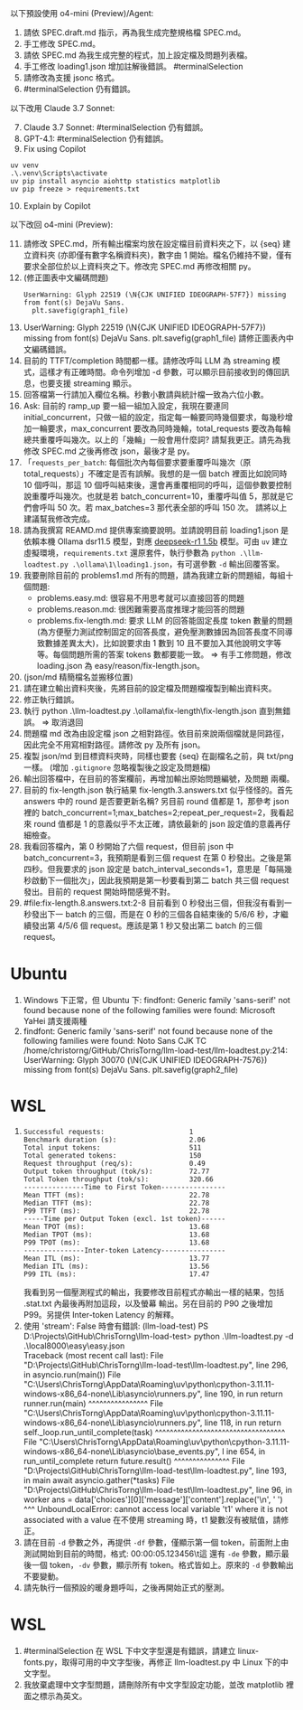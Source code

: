 以下預設使用 o4-mini (Preview)/Agent:

1. 請依 SPEC.draft.md 指示，再為我生成完整規格檔 SPEC.md。
2. 手工修改 SPEC.md。
3. 請依 SPEC.md 為我生成完整的程式，加上設定檔及問題列表檔。
4. 手工修改 loading1.json 增加註解後錯誤。
   #terminalSelection
5. 請修改為支援 jsonc 格式。
6. #terminalSelection 仍有錯誤。
   
以下改用 Claude 3.7 Sonnet:

7. Claude 3.7 Sonnet: #terminalSelection 仍有錯誤。
8. GPT-4.1: #terminalSelection 仍有錯誤。
9. Fix using Copilot
```pwsh
uv venv
.\.venv\Scripts\activate
uv pip install asyncio aiohttp statistics matplotlib
uv pip freeze > requirements.txt
```
10. Explain by Copilot

以下改回 o4-mini (Preview):

11. 請修改 SPEC.md，所有輸出檔案均放在設定檔目前資料夾之下，以 {seq} 建立資料夾 (亦即僅有數字名稱資料夾)，數字由 1 開始。檔名仍維持不變，僅有要求全部位於以上資料夾之下。修改完 SPEC.md 再修改相關 py。
12. (修正圖表中文編碼問題)
    ```
    UserWarning: Glyph 22519 (\N{CJK UNIFIED IDEOGRAPH-57F7}) missing from font(s) DejaVu Sans.
      plt.savefig(graph1_file)
    ```
13. UserWarning: Glyph 22519 (\N{CJK UNIFIED IDEOGRAPH-57F7}) missing from font(s) DejaVu Sans.
      plt.savefig(graph1_file)
    請修正圖表內中文編碼錯誤。
14. 目前的 TTFT/completion 時間都一樣。請修改呼叫 LLM 為 streaming 模式，這樣才有正確時間。命令列增加 -d 參數，可以顯示目前接收到的傳回訊息，也要支援 streaming 顯示。
15. 回答檔第一行請加入欄位名稱。秒數小數請與統計檔一致為六位小數。
16. Ask: 目前的 ramp_up 要一組一組加入設定，我現在要連同 initial_concurrent，只做一組的設定，指定每一輪要同時幾個要求，每幾秒增加一輪要求，max_concurrent 要改為同時幾輪，total_requests 要改為每輪總共重覆呼叫幾次。以上的「幾輪」一般會用什麼詞? 請幫我更正。請先為我修改 SPEC.md 之後再修改 json，最後才是 py。
17. 「`requests_per_batch`: 每個批次內每個要求要重覆呼叫幾次（原 total_requests）」不確定是否有誤解。我想的是一個 batch 裡面比如說同時 10 個呼叫，那這 10 個呼叫結束後，還會再重覆相同的呼叫，這個參數要控制說重覆呼叫幾次。也就是若 batch_concurrent=10，重覆呼叫值 5，那就是它們會呼叫 50 次。若 max_batches=3 那代表全部的呼叫 150 次。
請將以上建議幫我修改完成。
18. 請為我撰寫 REAMD.md 提供專案摘要說明。並請說明目前 loading1.json 是依賴本機 Ollama dsr11.5 模型，對應 [deepseek-r1 1.5b](https://ollama.com/library/deepseek-r1:1.5b) 模型。可由 `uv` 建立虛擬環境，`requirements.txt` 還原套件，執行參數為 `python .\llm-loadtest.py .\ollama\1\loading1.json`，有可選參數 `-d` 輸出回覆答案。
19. 我要刪除目前的 problems1.md 所有的問題，請為我建立新的問題組，每組十個問題:
    - problems.easy.md: 很容易不用思考就可以直接回答的問題
    - problems.reason.md: 很困難需要高度推理才能回答的問題
    - problems.fix-length.md: 要求 LLM 的回答能固定長度 token 數量的問題 (為方便壓力測試控制固定的回答長度，避免壓測數據因為回答長度不同導致數據差異太大)，比如說要求由 1 數到 10 且不要加入其他說明文字等等。每個問題所需的答案 tokens 數都要能一致。
    => 有手工修問題，修改 loading.json 為 easy/reason/fix-length.json。
20. (json/md 精簡檔名並搬移位置)
21. 請在建立輸出資料夾後，先將目前的設定檔及問題檔複製到輸出資料夾。
22. 修正執行錯誤。
23. 執行 python .\llm-loadtest.py .\ollama\fix-length\fix-length.json 直到無錯誤。
    => 取消退回
24. 問題檔 md 改為由設定檔 json 之相對路徑。依目前來說兩個檔就是同路徑，因此完全不用寫相對路徑。請修改 py 及所有 json。
25. 複製 json/md 到目標資料夾時，同樣也要套 {seq} 在副檔名之前，與 txt/png 一樣。
    (增加 `.gitignore` 忽略複製後之設定及問題檔)
26. 輸出回答檔中，在目前的答案欄前，再增加輸出原始問題編號，及問題 兩欄。
27. 目前的 fix-length.json 執行結果 fix-length.3.answers.txt 似乎怪怪的。首先 answers 中的 round 是否要更新名稱? 另目前 round 值都是 1，那參考 json 裡的 batch_concurrent=1;max_batches=2;repeat_per_request=2，我看起來 round 值都是 1 的意義似乎不太正確，請依最新的 json 設定值的意義再仔細檢查。
28. 我看回答檔內，第 0 秒開始了六個 request，但目前 json 中 batch_concurrent=3，我預期是看到三個 request 在第 0 秒發出。之後是第四秒。但我要求的 json 設定是 batch_interval_seconds=1，意思是「每隔幾秒啟動下一個批次」，因此我預期是第一秒要看到第二 batch 共三個 request 發出。目前的 request 開始時間感覺不對。
29. #file:fix-length.8.answers.txt:2-8 
目前看到 0 秒發出三個，但我沒有看到一秒發出下一 batch 的三個，而是在 0 秒的三個各自結束後的 5/6/6 秒，才繼續發出第 4/5/6 個 request。應該是第 1 秒又發出第二 batch 的三個 request。

# Ubuntu
1. Windows 下正常，但 Ubuntu 下:
findfont: Generic family 'sans-serif' not found because none of the following families were found: Microsoft YaHei
請支援兩種
2. findfont: Generic family 'sans-serif' not found because none of the following families were found: Noto Sans CJK TC
/home/christorng/GitHub/ChrisTorng/llm-load-test/llm-loadtest.py:214: UserWarning: Glyph 30070 (\N{CJK UNIFIED IDEOGRAPH-7576}) missing from font(s) DejaVu Sans.
  plt.savefig(graph2_file)

# WSL
1. ```
   Successful requests:                     1
   Benchmark duration (s):                  2.06
   Total input tokens:                      511
   Total generated tokens:                  150
   Request throughput (req/s):              0.49
   Output token throughput (tok/s):         72.77
   Total Token throughput (tok/s):          320.66
   ---------------Time to First Token----------------
   Mean TTFT (ms):                          22.78
   Median TTFT (ms):                        22.78
   P99 TTFT (ms):                           22.78
   -----Time per Output Token (excl. 1st token)------
   Mean TPOT (ms):                          13.68
   Median TPOT (ms):                        13.68
   P99 TPOT (ms):                           13.68
   ---------------Inter-token Latency----------------
   Mean ITL (ms):                           13.77
   Median ITL (ms):                         13.56
   P99 ITL (ms):                            17.47
   ```
   我看到另一個壓測程式的輸出，我要修改目前程式亦輸出一樣的結果，包括 .stat.txt 內最後再附加這段，以及螢幕 輸出。另在目前的 P90 之後增加 P99。另提供 Inter-token Latency 的解釋。
2. 使用 'stream': False 時會有錯誤:
(llm-load-test) PS D:\Projects\GitHub\ChrisTorng\llm-load-test> python .\llm-loadtest.py -d .\local8000\easy\easy.json  
Traceback (most recent call last):
  File "D:\Projects\GitHub\ChrisTorng\llm-load-test\llm-loadtest.py", line 296, in <module>
    asyncio.run(main())
  File "C:\Users\ChrisTorng\AppData\Roaming\uv\python\cpython-3.11.11-windows-x86_64-none\Lib\asyncio\runners.py", line 
190, in run                                                                                                                 return runner.run(main)
           ^^^^^^^^^^^^^^^^
  File "C:\Users\ChrisTorng\AppData\Roaming\uv\python\cpython-3.11.11-windows-x86_64-none\Lib\asyncio\runners.py", line 
118, in run                                                                                                                 return self._loop.run_until_complete(task)
           ^^^^^^^^^^^^^^^^^^^^^^^^^^^^^^^^^^^
  File "C:\Users\ChrisTorng\AppData\Roaming\uv\python\cpython-3.11.11-windows-x86_64-none\Lib\asyncio\base_events.py", l
ine 654, in run_until_complete                                                                                              return future.result()
           ^^^^^^^^^^^^^^^
  File "D:\Projects\GitHub\ChrisTorng\llm-load-test\llm-loadtest.py", line 193, in main
    await asyncio.gather(*tasks)
  File "D:\Projects\GitHub\ChrisTorng\llm-load-test\llm-loadtest.py", line 96, in worker
    ans = data['choices'][0]['message']['content'].replace('\n', ' ')
    ^^^
UnboundLocalError: cannot access local variable 't1' where it is not associated with a value
在不使用 streaming 時，t1 變數沒有被賦值，請修正。
3. 請在目前 `-d` 參數之外，再提供 `-df` 參數，僅顯示第一個 token，前面附上由測試開始到目前的時間，格式:
00:00:05.123456\t這
還有 `-de` 參數，顯示最後一個 token，`-dv` 參數，顯示所有 token。格式皆如上。原來的 `-d` 參數輸出不要變動。
4. 請先執行一個預設的暖身題呼叫，之後再開始正式的壓測。

# WSL
1. #terminalSelection 在 WSL 下中文字型還是有錯誤，請建立 linux-fonts.py，取得可用的中文字型後，再修正 llm-loadtest.py 中 Linux 下的中文字型。
2. 我放棄處理中文字型問題，請刪除所有中文字型設定功能，並改 matplotlib 裡面之標示為英文。

